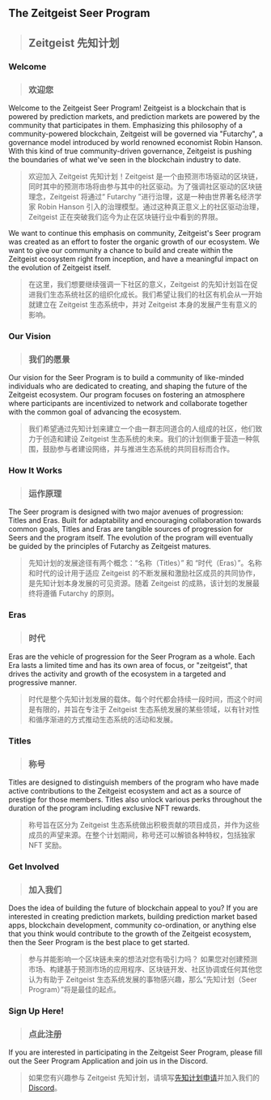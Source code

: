 ## The Zeitgeist Seer Program 
> ## Zeitgeist 先知计划    

### Welcome
> ### 欢迎您

Welcome to the Zeitgeist Seer Program! Zeitgeist is a blockchain that is powered by prediction markets, and prediction markets are powered by the community that participates in them. Emphasizing this philosophy of a community-powered blockchain, Zeitgeist will be governed via "Futarchy", a governance model introduced by world renowned economist Robin Hanson. With this kind of true community-driven governance, Zeitgeist is pushing the boundaries of what we've seen in the blockchain industry to date.
> 欢迎加入 Zeitgeist 先知计划！Zeitgeist 是一个由预测市场驱动的区块链，同时其中的预测市场将由参与其中的社区驱动。为了强调社区驱动的区块链理念，Zeitgeist 将通过“ Futarchy ”进行治理，这是一种由世界著名经济学家 Robin Hanson 引入的治理模型。通过这种真正意义上的社区驱动治理，Zeitgeist 正在突破我们迄今为止在区块链行业中看到的界限。

We want to continue this emphasis on community, Zeitgeist's Seer program was created as an effort to foster the organic growth of our ecosystem. We want to give our community a chance to build and create within the Zeitgeist ecosystem right from inception, and have a meaningful impact on the evolution of Zeitgeist itself.
> 在这里，我们想要继续强调一下社区的意义，Zeitgeist 的先知计划旨在促进我们生态系统社区的组织化成长。我们希望让我们的社区有机会从一开始就建立在 Zeitgeist 生态系统中，并对 Zeitgeist 本身的发展产生有意义的影响。

### Our Vision
> ### 我们的愿景

Our vision for the Seer Program is to build a community of like-minded individuals who are dedicated to creating, and shaping the future of the Zeitgeist ecosystem. Our program focuses on fostering an atmosphere where participants are incentivized to network and collaborate together with the common goal of advancing the ecosystem.
> 我们希望通过先知计划来建立一个由一群志同道合的人组成的社区，他们致力于创造和建设 Zeitgeist 生态系统的未来。我们的计划侧重于营造一种氛围，鼓励参与者建设网络，并与推进生态系统的共同目标而合作。

### How It Works
> ### 运作原理

The Seer program is designed with two major avenues of progression: Titles and Eras.  Built for adaptability and encouraging collaboration towards common goals, Titles and Eras are tangible sources of progression for Seers and the program itself. The evolution of the program will eventually be guided by the principles of Futarchy as Zeitgeist matures.
> 先知计划的发展途径有两个概念：“名称（Titles）” 和 “时代（Eras）”。名称和时代的设计用于适应 Zeitgeist 的不断发展和激励社区成员的共同协作，是先知计划本身发展的可见资源。随着 Zeitgeist 的成熟，该计划的发展最终将遵循 Futarchy 的原则。

### Eras
> ### 时代

Eras are the vehicle of progression for the Seer Program as a whole. Each Era lasts a limited time and has its own area of focus, or "zeitgeist", that drives the activity and growth of the ecosystem in a targeted and progressive manner.
> 时代是整个先知计划发展的载体。每个时代都会持续一段时间，而这个时间是有限的，并旨在专注于 Zeitgeist 生态系统发展的某些领域，以有针对性和循序渐进的方式推动生态系统的活动和发展。

### Titles
> ### 称号

Titles are designed to distinguish members of the program who have made active contributions to the Zeitgeist ecosystem and act as a source of prestige for those members. Titles also unlock various perks throughout the duration of the program including exclusive NFT rewards.
> 称号旨在区分为 Zeitgeist 生态系统做出积极贡献的项目成员，并作为这些成员的声望来源。在整个计划期间，称号还可以解锁各种特权，包括独家 NFT 奖励。

### Get Involved
> ### 加入我们

Does the idea of building the future of blockchain appeal to you? If you are interested in creating prediction markets, building prediction market based apps, blockchain development, community co-ordination, or anything else that you think would contribute to the growth of the Zeitgeist ecosystem, then the Seer Program is the best place to get started.
> 参与并能影响一个区块链未来的想法对您有吸引力吗？ 如果您对创建预测市场、构建基于预测市场的应用程序、区块链开发、社区协调或任何其他您认为有助于 Zeitgeist 生态系统发展的事物感兴趣，那么“先知计划（Seer Program）”将是最佳的起点。

### Sign Up Here!
> ### 点此注册

If you are interested in participating in the Zeitgeist Seer Program, please fill out the Seer Program Application and join us in the Discord.

> 如果您有兴趣参与 Zeitgeist 先知计划，请填写[先知计划申请](https://34cc8e9a.sibforms.com/serve/MUIEAK6FZAU3pYIlmzKDy9dI37d8MKaNWPG8Mr2WaG73nyyU-LOvFMMrQSkFlhV-3WQQZogFaAcpZkof3TEUWvaPtdz3kp5V4ogWvT8rHaJjvWi9MGCOUqbva90e4Y82qZYpH2BB4LWWW0DtyBtUNd4EHQvTO7EjBzXKjMkPeCWjGGcV70Vuo5rZSd4or8DlNgZBCfWrnC-eah92)并加入我们的 [Discord]()。